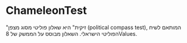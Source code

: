 # ChameleonTest
"זיקית" היא שאלון פוליטי מסוג מצפן (political compass test), המותאם לשיח הפוליטי הישראלי. השאלון מבוסס על הממשק של 8Values.
